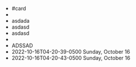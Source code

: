 - #card
-
- asdada
- asdasd
- asdasd
-
- ADSSAD
- 2022-10-16T04-20-39-0500 Sunday, October 16
- 2022-10-16T04-20-43-0500 Sunday, October 16
